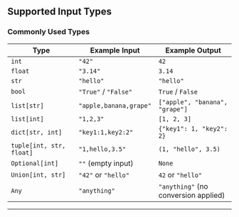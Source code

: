 ## Supported Input Types
### **Commonly Used Types**
| Type                     | Example Input          | Example Output                       |
|--------------------------|------------------------|--------------------------------------|
| `int`                    | `"42"`                 | `42`                                 |
| `float`                  | `"3.14"`               | `3.14`                               |
| `str`                    | `"hello"`              | `"hello"`                            |
| `bool`                   | `"True"` / `"False"`   | `True` / `False`                     |
| `list[str]`              | `"apple,banana,grape"` | `["apple", "banana", "grape"]`       |
| `list[int]`              | `"1,2,3"`              | `[1, 2, 3]`                          |
| `dict[str, int]`         | `"key1:1,key2:2"`      | `{"key1": 1, "key2": 2}`             |
| `tuple[int, str, float]` | `"1,hello,3.5"`        | `(1, "hello", 3.5)`                  |
| `Optional[int]`          | `""` (empty input)     | `None`                               |
| `Union[int, str]`        | `"42"` or `"hello"`    | `42` or `"hello"`                    |
| `Any`                    | `"anything"`           | `"anything"` (no conversion applied) |

---